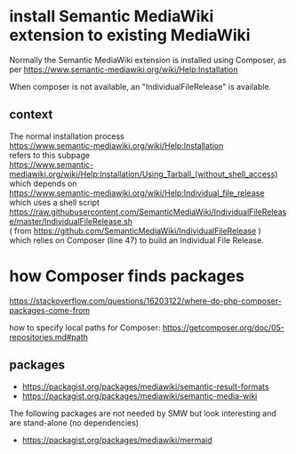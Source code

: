 # install Semantic MediaWiki extension to existing MediaWiki

Normally the Semantic MediaWiki extension is installed using Composer, as per
https://www.semantic-mediawiki.org/wiki/Help:Installation

When composer is not available, an "IndividualFileRelease" is available. 

## context

The normal installation process  
https://www.semantic-mediawiki.org/wiki/Help:Installation  
refers to this subpage  
https://www.semantic-mediawiki.org/wiki/Help:Installation/Using_Tarball_(without_shell_access)  
which depends on  
https://www.semantic-mediawiki.org/wiki/Help:Individual_file_release   
which uses a shell script    
https://raw.githubusercontent.com/SemanticMediaWiki/IndividualFileRelease/master/IndividualFileRelease.sh   
( from https://github.com/SemanticMediaWiki/IndividualFileRelease )    
which relies on Composer (line 47) to build an Individual File Release.   




# how Composer finds packages

https://stackoverflow.com/questions/16203122/where-do-php-composer-packages-come-from

how to specify local paths for Composer: https://getcomposer.org/doc/05-repositories.md#path


## packages

* https://packagist.org/packages/mediawiki/semantic-result-formats
* https://packagist.org/packages/mediawiki/semantic-media-wiki


The following packages are not needed by SMW but look interesting and are stand-alone (no dependencies)
* https://packagist.org/packages/mediawiki/mermaid

